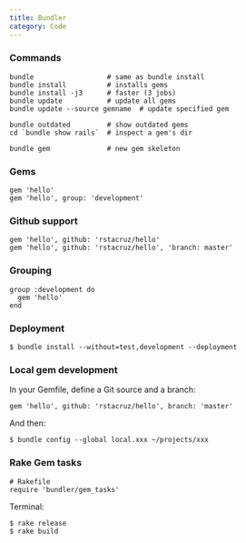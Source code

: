 ```yaml
---
title: Bundler
category: Code
---
```


### Commands

    bundle                  # same as bundle install
    bundle install          # installs gems
    bundle install -j3      # faster (3 jobs)
    bundle update           # update all gems
    bundle update --source gemname  # update specified gem

    bundle outdated         # show outdated gems
    cd `bundle show rails`  # inspect a gem's dir

    bundle gem              # new gem skeleton

### Gems

    gem 'hello'
    gem 'hello', group: 'development'

### Github support

    gem 'hello', github: 'rstacruz/hello'
    gem 'hello', github: 'rstacruz/hello', 'branch: master'

### Grouping

    group :development do
      gem 'hello'
    end

### Deployment

    $ bundle install --without=test,development --deployment

### Local gem development

In your Gemfile, define a Git source and a branch:

    gem 'hello', github: 'rstacruz/hello', branch: 'master'

And then:

    $ bundle config --global local.xxx ~/projects/xxx

### Rake Gem tasks

    # Rakefile
    require 'bundler/gem_tasks'

Terminal:

    $ rake release
    $ rake build
